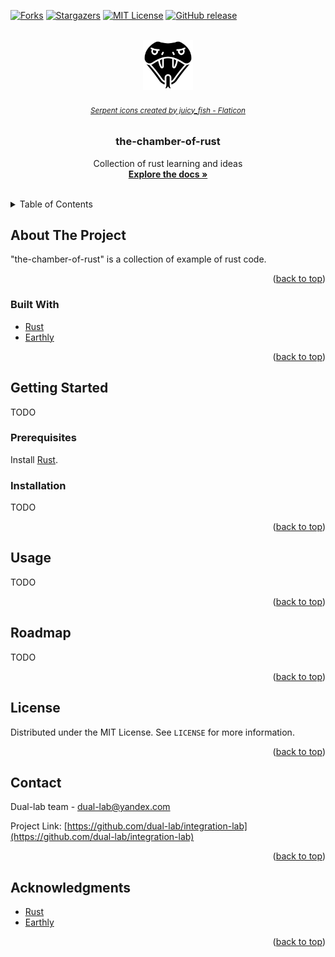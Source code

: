 <div id="top"></div>

[![Forks][forks-shield]][forks-url]
[![Stargazers][stars-shield]][stars-url]
[![MIT License][license-shield]][license-url]
[![GitHub release][version-shield]][version-url]


<!-- PROJECT LOGO -->
<br />
<div align="center">
  <a href="https://github.com/dual-lab/the-chamber-of-rust">
    <img src="snake.png" alt="Logo" width="80" height="80">
  </a>
  <h6>
    <small>
       <a href="https://www.flaticon.com/free-icons/serpent" title="serpent icons">Serpent icons created by juicy_fish - Flaticon</a>
    </small>
  </h6>

<h3 align="center">the-chamber-of-rust</h3>

  <p align="center">
    Collection of rust learning and ideas
    <br />
    <a href="https://github.com/dual-lab/the-chamber-of-rust"><strong>Explore the docs »</strong></a>
    <br />
    <br />
  </p>
</div>


<!-- TABLE OF CONTENTS -->
<details>
  <summary>Table of Contents</summary>
  <ol>
    <li>
      <a href="#about-the-project">About The Project</a>
      <ul>
        <li><a href="#built-with">Built With</a></li>
      </ul>
    </li>
    <li>
      <a href="#getting-started">Getting Started</a>
      <ul>
        <li><a href="#prerequisites">Prerequisites</a></li>
        <li><a href="#installation">Installation</a></li>
      </ul>
    </li>
    <li><a href="#roadmap">Roadmap</a></li>
    <li><a href="#license">License</a></li>
    <li><a href="#contact">Contact</a></li>
    <li><a href="#acknowledgments">Acknowledgments</a></li>
  </ol>
</details>



<!-- ABOUT THE PROJECT -->
## About The Project

<!-- [![Product Name Screen Shot][product-screenshot]](https://example.com) -->

"the-chamber-of-rust" is a collection of example of rust code.

<p align="right">(<a href="#top">back to top</a>)</p>



### Built With

* [Rust](https://www.rust-lang.org/)
* [Earthly](https://docs.earthly.dev/)


<p align="right">(<a href="#top">back to top</a>)</p>



<!-- GETTING STARTED -->
## Getting Started

TODO

### Prerequisites

Install  [Rust](https://www.rust-lang.org/).

### Installation

TODO

<p align="right">(<a href="#top">back to top</a>)</p>



<!-- USAGE EXAMPLES -->
## Usage

TODO

<p align="right">(<a href="#top">back to top</a>)</p>



<!-- ROADMAP -->
## Roadmap

TODO

<p align="right">(<a href="#top">back to top</a>)</p>


<!-- LICENSE -->
## License

Distributed under the MIT License. See `LICENSE` for more information.

<p align="right">(<a href="#top">back to top</a>)</p>



<!-- CONTACT -->
## Contact

Dual-lab team - dual-lab@yandex.com

Project Link: [https://github.com/dual-lab/integration-lab](https://github.com/dual-lab/integration-lab)

<p align="right">(<a href="#top">back to top</a>)</p>



<!-- ACKNOWLEDGMENTS -->
## Acknowledgments

* [Rust](https://www.rust-lang.org/)
* [Earthly](https://docs.earthly.dev/)

<p align="right">(<a href="#top">back to top</a>)</p>



<!-- MARKDOWN LINKS & IMAGES -->
<!-- https://www.markdownguide.org/basic-syntax/#reference-style-links -->
[forks-shield]: https://img.shields.io/github/forks/dual-lab/the-chamber-of-rust.svg?style=for-the-badge
[forks-url]: https://github.com/dual-lab/the-chamber-of-rust/network/members
[stars-shield]: https://img.shields.io/github/stars/dual-lab/the-chamber-of-rust.svg?style=for-the-badge
[stars-url]: https://github.com/dual-lab/the-chamber-of-rust/stargazers
[license-shield]: https://img.shields.io/github/license/dual-lab/the-chamber-of-rust.svg?style=for-the-badge
[license-url]: https://github.com/dual-lab/the-chamber-of-rust/blob/master/LICENSE
[product-screenshot]: images/screenshot.png
[version-shield]: https://img.shields.io/github/v/release/dual-lab/the-chamber-of-rust?include_prereleases&sort=semver&style=for-the-badge
[version-url]: https://github.com/dual-lab/the-chamber-of-rust/releases
